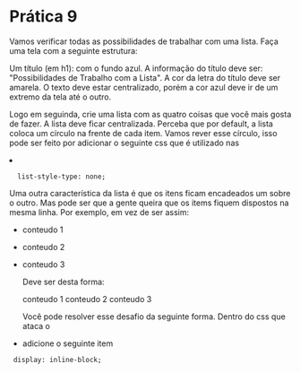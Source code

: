 # Prática 9

Vamos verificar todas as possibilidades de trabalhar com uma lista. Faça uma tela com a seguinte estrutura:

Um título (em h1): com o fundo azul. A informação do título deve ser: "Possibilidades de Trabalho com a Lista". A cor da letra do título deve ser amarela. 
O texto deve estar centralizado, porém a cor azul deve ir de um extremo da tela até o outro.

Logo em seguinda, crie uma lista com as quatro coisas que você mais gosta de fazer. A lista deve ficar centralizada. Perceba que por default, a lista coloca um círculo
na frente de cada item. Vamos rever esse círculo, isso pode ser feito por adicionar o seguinte css que é utilizado nas <li>
  
 ```
   list-style-type: none;
 ```
  
  Uma outra característica da lista é que os itens ficam encadeados um sobre o outro. Mas pode ser que a gente queira que os items fiquem dispostos na mesma linha. Por exemplo, em vez de ser assim:

* conteudo 1 
* conteudo 2
* conteudo 3
  
  
  Deve ser desta forma:
  
  conteudo 1 conteudo 2 conteudo 3
  
  
  Você pode resolver esse desafio da seguinte forma. Dentro do css que ataca o <li> adicione o seguinte item 
 ```
  display: inline-block;
```
